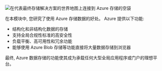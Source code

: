 ![在代表最终存储解决方案的世界地图上连接到 Azure 存储的空袋](../media/6-heading.png)

在本模块中, 您研究了使用 Azure 存储数据的好处。 Azure 提供以下功能:

- 结构化和非结构化数据的存储
- 支持全局合规性标准的高安全性
- 负载平衡、高可用性和冗余功能
- 能够使用 Azure Blob 存储等功能直接将大量数据存储到浏览器

最终, Azure 数据存储的功能使其成为承载任何大型全局应用程序或门户的理想平台。
